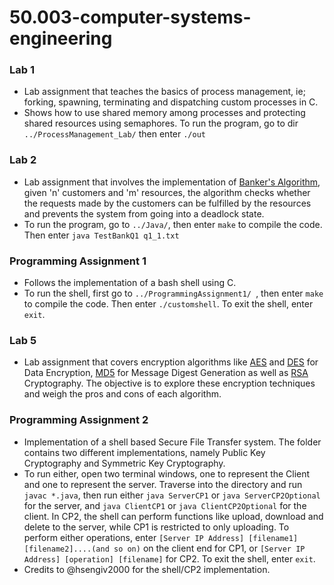 # 50.003-computer-systems-engineering
### Lab 1
* Lab assignment that teaches the basics of process management, ie; forking, spawning, terminating and dispatching custom processes in C.  
* Shows how to use shared memory among processes and protecting shared resources using semaphores.
To run the program, go to dir ```../ProcessManagement_Lab/``` then enter ```./out```

### Lab 2
* Lab assignment that involves the implementation of [Banker's Algorithm](https://en.wikipedia.org/wiki/Banker%27s_algorithm), given 'n' customers and 'm' resources, the algorithm checks whether the requests made by the customers can be fulfilled by the resources and prevents the system from going into a deadlock state.
* To run the program, go to ```../Java/```, then enter ```make``` to compile the code. Then enter  ```java TestBankQ1 q1_1.txt ```

### Programming Assignment 1
* Follows the implementation of a bash shell using C.
* To run the shell, first go to  ```../ProgrammingAssignment1/ ```, then enter  ```make``` to compile the code. Then enter  ```./customshell```. To exit the shell, enter  ```exit```.

### Lab 5
* Lab assignment that covers encryption algorithms like [AES](https://en.wikipedia.org/wiki/Advanced_Encryption_Standard) and [DES](https://en.wikipedia.org/wiki/Data_Encryption_Standard) for Data Encryption, [MD5](https://en.wikipedia.org/wiki/MD5) for Message Digest Generation as well as [RSA](https://en.wikipedia.org/wiki/RSA_(cryptosystem)) Cryptography. The objective is to explore these encryption techniques and weigh the pros and cons of each algorithm.

### Programming Assignment 2
* Implementation of a shell based Secure File Transfer system. The folder contains two different implementations, namely Public Key Cryptography and Symmetric Key Cryptography. 
* To run either, open two terminal windows, one to represent the Client and one to represent the server. Traverse into the directory and run ```javac *.java```, then run either ```java ServerCP1``` or ```java ServerCP2Optional``` for the server, and ```java ClientCP1``` or  ```java ClientCP2Optional``` for the client. In CP2, the shell can perform functions like upload, download and delete to the server, while CP1 is restricted to only uploading. To perform either operations, enter ```[Server IP Address] [filename1] [filename2]....(and so on)``` on the client end for CP1, or ```[Server IP Address] [operation] [filename]``` for CP2. To exit the shell, enter ```exit```.
* Credits to @hsengiv2000 for the shell/CP2 implementation.

